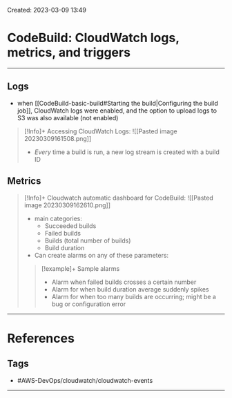 Created: 2023-03-09 13:49
# CodeBuild: CloudWatch logs, metrics, and triggers
---
## Logs
- when [[CodeBuild-basic-build#Starting the build|Configuring the build job]], CloudWatch logs were enabled, and the option to upload logs to S3 was also available (not enabled)
>[!Info]+ Accessing CloudWatch Logs:
>![[Pasted image 20230309161508.png]]
>- *Every* time a build is run, a new log stream is created with a build ID

## Metrics
>[!Info]+ Cloudwatch automatic dashboard for CodeBuild:
>![[Pasted image 20230309162610.png]]
>- main categories:
>	- Succeeded builds
>	- Failed builds
>	- Builds (total number of builds)
>	- Build duration
>- Can create alarms on any of these parameters:
>>[!example]+ Sample alarms
>>- Alarm when failed builds crosses a certain number
>>- Alarm for when build duration average suddenly spikes
>>- Alarm for when too many builds are occurring; might be a bug or configuration error



---
# References


## Tags
- #AWS-DevOps/cloudwatch/cloudwatch-events

---